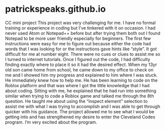 # patrickspeaks.github.io
CC mini project
This project was very challenging for me.  I have no formal training or experience in coding but I’ve tinkered with it on occasion.  I had never used Atom or Notepad++ before but after trying them both out I found Notepad to be more user friendly especially for beginners.  The first few instructions were easy for me to figure out because either the code had words that I was looking for or the instructions gave hints like “style”.  It got difficult for me at number eight.  There were no cues or clues to assist me so I turned to internet tutorials.  Once I figured out the code, I had difficulty finding exactly where to place it so it had the desired effect.  When my 13yr old son came home from school, he came down to my office to check on me and I showed him my progress and explained to him where I was stuck.  He immediately knew how to help me.  He has been learning to code on the Roblox platform and that was where I got the little knowledge that I had about coding.  Sitting with me, he explained that he had run into something similar when trying to code a Roblox game and talked me through the 8th question.  He taught me about using the “inspect element” selection to assist me with what I was trying to accomplish and I was able to get through quicker with his guidance.  The project allowed me to see what I would be getting into and has strengthened my desire to enter the Cleveland Codes program. I’m very excited about the program.  
